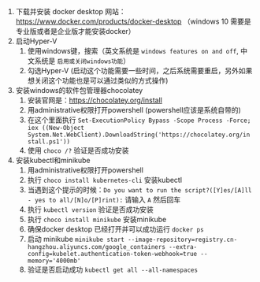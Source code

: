 1. 下载并安装 docker desktop 网站：https://www.docker.com/products/docker-desktop （windows 10 需要是专业版或者是企业版才能安装docker）
2. 启动Hyper-V
    1. 使用windows键，搜索（英文系统是 `windows features on and off`, 中文系统是 `启用或关闭windows功能`）
    2. 勾选Hyper-V (启动这个功能需要一些时间，之后系统需要重启，另外如果想关闭这个功能也是可以通过类似的方式操作)
3. 安装windows的软件包管理器chocolatey
    1. 安装官网是：https://chocolatey.org/install
    2. 用administrative权限打开powershell (powershell应该是系统自带的)
    3. 在这个里面执行 `Set-ExecutionPolicy Bypass -Scope Process -Force; iex ((New-Object System.Net.WebClient).DownloadString('https://chocolatey.org/install.ps1'))`
    4. 使用 `choco /?` 验证是否成功安装
4. 安装kubectl和minikube
    1. 用administrative权限打开powershell
    2. 执行 `choco install kubernetes-cli` 安装kubectl
    3. 当遇到这个提示的时候：`Do you want to run the script?([Y]es/[A]ll - yes to all/[N]o/[P]rint):` 请输入 `A` 然后回车
    4. 执行 `kubectl version` 验证是否成功安装
    5. 执行 `choco install minikube` 安装minikube
    6. 确保docker desktop 已经打开并可以成功运行 `docker ps`
    7. 启动 minikube `minikube start --image-repository=registry.cn-hangzhou.aliyuncs.com/google_containers --extra-config=kubelet.authentication-token-webhook=true --memory='4000mb'`
    8. 验证是否启动成功 `kubectl get all --all-namespaces`
